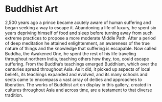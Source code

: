 # Buddhist Art

2,500 years ago a prince became acutely aware of human suffering and began seeking a way to escape it. Abandoning a life of luxury, he spent six years depriving himself of food and sleep before turning away from such extreme practices to propose a more moderate Middle Path. After a period of deep meditation he attained enlightenment, an awareness of the true nature of things and the knowledge that suffering is escapable. Now called Buddha, the Awakened One, he spent the rest of his life traveling throughout northern India, teaching others how they, too, could escape suffering. From the Buddha’s teachings emerged Buddhism, which over the centuries spread throughout Asia. As it did, it picked up aspects of local beliefs, its teachings expanded and evolved, and its many schools and sects came to encompass a vast array of deities and approaches to liberation. The works of Buddhist art on display in this gallery, created in cultures throughout Asia and across time, are a testament to that diverse tradition. 

